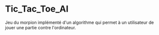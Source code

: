 # Tic_Tac_Toe_AI

Jeu du morpion implémenté d'un algorithme qui permet à un utilisateur de jouer une partie contre l'ordinateur. 
